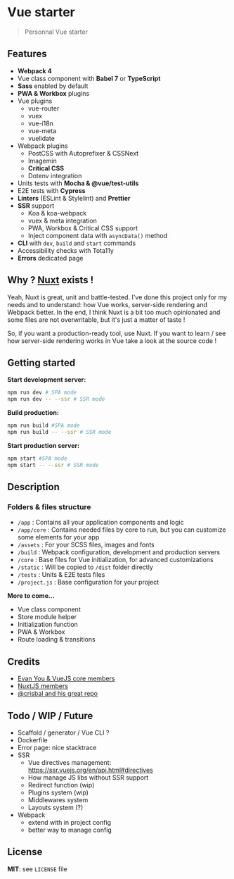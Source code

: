 # Vue starter

> Personnal Vue starter

## Features

* **Webpack 4**
* Vue class component with **Babel 7** or **TypeScript**
* **Sass** enabled by default
* **PWA & Workbox** plugins
* Vue plugins
  * vue-router
  * vuex
  * vue-i18n
  * vue-meta
  * vuelidate
* Webpack plugins
  * PostCSS with Autoprefixer & CSSNext
  * Imagemin
  * **Critical CSS**
  * Dotenv integration
* Units tests with **Mocha & @vue/test-utils**
* E2E tests with **Cypress**
* **Linters** (ESLint & Stylelint) and **Prettier**
* **SSR** support
  * Koa & koa-webpack
  * vuex & meta integration
  * PWA, Workbox & Critical CSS support
  * Inject component data with `asyncData()` method
* **CLI** with `dev`, `build` and `start` commands
* Accessibility checks with Tota11y
* **Errors** dedicated page

## Why ? [Nuxt](https://nuxtjs.org/) exists !

Yeah, Nuxt is great, unit and battle-tested. I've done this project only for my needs and
to understand: how Vue works, server-side rendering and Webpack better. In the end,
I think Nuxt is a bit too much opinionated and some files are not overwritable,
but it's just a matter of taste !

So, if you want a production-ready tool, use Nuxt. If you want to learn / see how
server-side rendering works in Vue take a look at the source code !

## Getting started

**Start development server:**

```sh
npm run dev # SPA mode
npm run dev -- --ssr # SSR mode
```

**Build production:**

```sh
npm run build #SPA mode
npm run build -- --ssr # SSR mode
```

**Start production server:**

```sh
npm start #SPA mode
npm start -- --ssr # SSR mode
```

## Description

### Folders & files structure

* `/app` : Contains all your application components and logic
* `/app/core` : Contains needed files by core to run, but you can customize some elements for your app
* `/assets` : For your SCSS files, images and fonts
* `/build` : Webpack configuration, development and production servers
* `/core` : Base files for Vue initialization, for advanced customizations
* `/static` : Will be copied to `/dist` folder directly
* `/tests` : Units & E2E tests files
* `/project.js` : Base configuration for your project

**More to come...**

* Vue class component
* Store module helper
* Initialization function
* PWA & Workbox
* Route loading & transitions

## Credits

* [Evan You & VueJS core members](https://vuejs.org/)
* [NuxtJS members](https://nuxtjs.org/)
* [@crisbal and his great repo](https://github.com/crisbal/vue-webpack-ssr-fully-featured)

## Todo / WIP / Future

* Scaffold / generator / Vue CLI ?
* Dockerfile
* Error page: nice stacktrace
* SSR
  * Vue directives management: https://ssr.vuejs.org/en/api.html#directives
  * How manage JS libs without SSR support
  * Redirect function (wip)
  * Plugins system (wip)
  * Middlewares system
  * Layouts system (?)
* Webpack
  * extend with in project config
  * better way to manage config

## License

**MIT**: see `LICENSE` file
